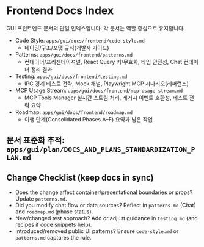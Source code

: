 # Frontend Docs Index

GUI 프런트엔드 문서의 단일 인덱스입니다. 각 문서는 역할 중심으로 유지합니다.

- Code Style: `apps/gui/docs/frontend/code-style.md`
  - 네이밍/구조/포맷 규칙(개발자 가이드)
- Patterns: `apps/gui/docs/frontend/patterns.md`
  - 컨테이너/프리젠테이셔널, React Query 키/무효화, 타입 안전성, Chat 컨테이너 정리 결과
- Testing: `apps/gui/docs/frontend/testing.md`
  - IPC 경계 테스트 전략, Mock 채널, Playwright MCP 시나리오(레퍼런스)
- MCP Usage Stream: `apps/gui/docs/frontend/mcp-usage-stream.md`
  - MCP Tools Manager 실시간 스트림 처리, 레거시 이벤트 호환성, 테스트 전략 요약
- Roadmap: `apps/gui/docs/frontend/roadmap.md`
  - 이행 단계(Consolidated Phases A–F) 요약과 남은 작업

## 문서 표준화 추적: `apps/gui/plan/DOCS_AND_PLANS_STANDARDIZATION_PLAN.md`

## Change Checklist (keep docs in sync)

- Does the change affect container/presentational boundaries or props? Update `patterns.md`.
- Did you modify chat flow or data sources? Reflect in `patterns.md` (Chat) and `roadmap.md` (phase status).
- New/changed test approach? Add or adjust guidance in `testing.md` (and recipes if code snippets help).
- Introduced/removed public UI patterns? Ensure `code-style.md` or `patterns.md` captures the rule.
